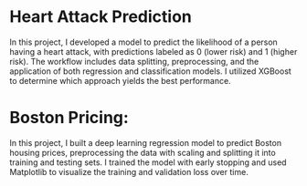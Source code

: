 # Heart Attack Prediction
In this project, I developed a model to predict the likelihood of a person having a heart attack, with predictions labeled as 0 (lower risk) and 1 (higher risk). The workflow includes data splitting, preprocessing, and the application of both regression and classification models. I utilized XGBoost to determine which approach yields the best performance.
# Boston Pricing:
In this project, I built a deep learning regression model to predict Boston housing prices, preprocessing the data with scaling and splitting it into training and testing sets. I trained the model with early stopping and used Matplotlib to visualize the training and validation loss over time.
